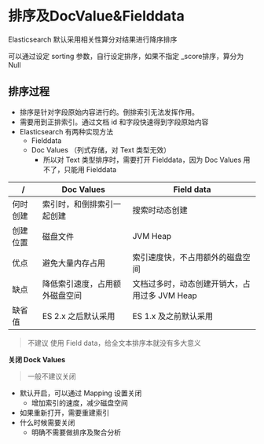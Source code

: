 # 排序及DocValue&Fielddata



Elasticsearch 默认采用相关性算分对结果进行降序排序

可以通过设定 sorting 参数，自行设定排序，如果不指定 _score排序，算分为 Null

 

## 排序过程

* 排序是针对字段原始内容进行的。倒排索引无法发挥作用。
* 需要用到正排索引。通过文档 id 和字段快速得到字段原始内容
* Elasticsearch 有两种实现方法
  * Fielddata
  * Doc Values （列式存储，对 Text 类型无效）
    * 所以对 Text 类型排序时，需要打开 Fielddata，因为 Doc Values 用不了，只能用 Fielddata

| /        | Doc Values                     | Field data                                    |
| -------- | ------------------------------ | --------------------------------------------- |
| 何时创建 | 索引时，和倒排索引一起创建     | 搜索时动态创建                                |
| 创建位置 | 磁盘文件                       | JVM Heap                                      |
| 优点     | 避免大量内存占用               | 索引速度快，不占用额外的磁盘空间              |
| 缺点     | 降低索引速度，占用额外磁盘空间 | 文档过多时，动态创建开销大，占用过多 JVM Heap |
| 缺省值   | ES 2.x 之后默认采用            | ES 1.x 及之前默认采用                         |

> 不建议 使用 Field data，给全文本排序本就没有多大意义



**关闭 Dock Values**

> 一般不建议关闭

* 默认开启，可以通过 Mapping 设置关闭
  * 增加索引的速度，减少磁盘空间
* 如果重新打开，需要重建索引
* 什么时候需要关闭
  * 明确不需要做排序及聚合分析



